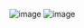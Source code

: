 ![image](https://github.com/michaelokoroike/Courses/assets/39680418/446dfb7e-fa5c-4039-ba85-6c7aa0f001db)
![image](https://github.com/michaelokoroike/Courses/assets/39680418/298c7088-89ab-494f-b468-bd5a517d2389)
